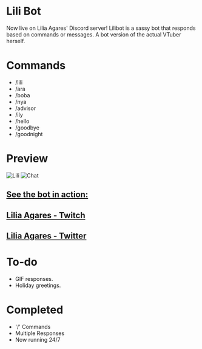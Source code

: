 # Lili Bot

Now live on Lilia Agares' Discord server! Lilibot is a sassy bot that responds based on commands or messages. A bot version of the actual VTuber herself. 

# Commands 

- /lili
- /ara 
- /boba
- /nya
- /advisor
- /ily
- /hello
- /goodbye
- /goodnight


# Preview 

![Lili](https://imgur.com/Wfoi4lO.jpg)
![Chat](https://imgur.com/DiOQA5L.jpg)

## [See the bot in action:](https://discord.gg/DZK3FBex)



## [Lilia Agares - Twitch](https://twitch.tv/deepsealily)
## [Lilia Agares - Twitter](https://twitter.com/LiliaAgares)

# To-do

- GIF responses.
- Holiday greetings.

# Completed 

- '/' Commands
- Multiple Responses 
- Now running 24/7
